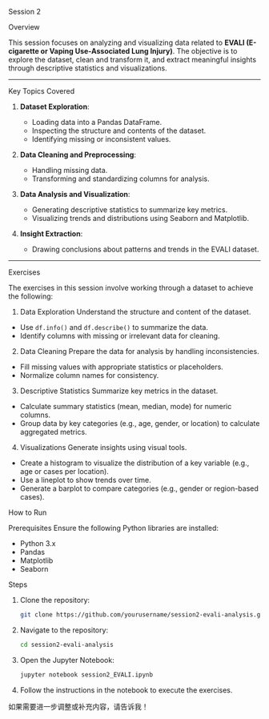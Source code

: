  Session 2

Overview

This session focuses on analyzing and visualizing data related to **EVALI (E-cigarette or Vaping Use-Associated Lung Injury)**. The objective is to explore the dataset, clean and transform it, and extract meaningful insights through descriptive statistics and visualizations.

---

Key Topics Covered

1. **Dataset Exploration**:
   - Loading data into a Pandas DataFrame.
   - Inspecting the structure and contents of the dataset.
   - Identifying missing or inconsistent values.

2. **Data Cleaning and Preprocessing**:
   - Handling missing data.
   - Transforming and standardizing columns for analysis.

3. **Data Analysis and Visualization**:
   - Generating descriptive statistics to summarize key metrics.
   - Visualizing trends and distributions using Seaborn and Matplotlib.

4. **Insight Extraction**:
   - Drawing conclusions about patterns and trends in the EVALI dataset.

---

Exercises

The exercises in this session involve working through a dataset to achieve the following:

1. Data Exploration
Understand the structure and content of the dataset.
  - Use `df.info()` and `df.describe()` to summarize the data.
  - Identify columns with missing or irrelevant data for cleaning.

2. Data Cleaning
Prepare the data for analysis by handling inconsistencies.
  - Fill missing values with appropriate statistics or placeholders.
  - Normalize column names for consistency.

3. Descriptive Statistics
 Summarize key metrics in the dataset.
  - Calculate summary statistics (mean, median, mode) for numeric columns.
  - Group data by key categories (e.g., age, gender, or location) to calculate aggregated metrics.

4. Visualizations
 Generate insights using visual tools.
  - Create a histogram to visualize the distribution of a key variable (e.g., age or cases per location).
  - Use a lineplot to show trends over time.
  - Generate a barplot to compare categories (e.g., gender or region-based cases).


How to Run

Prerequisites
Ensure the following Python libraries are installed:
- Python 3.x
- Pandas
- Matplotlib
- Seaborn

Steps

1. Clone the repository:
   ```sh
   git clone https://github.com/yourusername/session2-evali-analysis.git
   ```
2. Navigate to the repository:
   ```sh
   cd session2-evali-analysis
   ```
3. Open the Jupyter Notebook:
   ```sh
   jupyter notebook session2_EVALI.ipynb
   ```
4. Follow the instructions in the notebook to execute the exercises.


如果需要进一步调整或补充内容，请告诉我！
